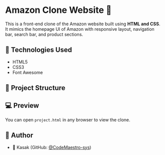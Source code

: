 # Amazon Clone Website 🛒

This is a front-end clone of the Amazon website built using **HTML and CSS**.  
It mimics the homepage UI of Amazon with responsive layout, navigation bar, search bar, and product sections.

## 🔧 Technologies Used
- HTML5
- CSS3
- Font Awesome

## 📁 Project Structure

## 💻 Preview
You can open `project.html` in any browser to view the clone.

## 📌 Author
- 👤 Kasak  (GitHub: [@CodeMaestro-sys](https://github.com/CodeMaestro-sys))
